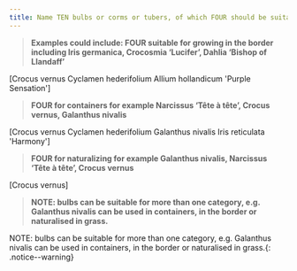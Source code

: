 ```yaml
---
title: Name TEN bulbs or corms or tubers, of which FOUR should be suitable for growing in the border, FOUR for containers and FOUR for naturalizing.
---
```



> **Examples could include:
FOUR suitable for growing in the border
including Iris germanica, Crocosmia ‘Lucifer’,
Dahlia ‘Bishop of Llandaff’** 


[Crocus vernus
Cyclamen hederifolium
Allium hollandicum 'Purple Sensation']
> **FOUR for containers for example Narcissus
‘Tête à tête’, Crocus vernus, Galanthus
nivalis** 


[Crocus vernus
Cyclamen hederifolium
Galanthus nivalis
Iris reticulata 'Harmony']
> **FOUR for naturalizing for example
Galanthus nivalis, Narcissus ‘Tête à tête’,
Crocus vernus** 


[Crocus vernus]
> **NOTE: bulbs can be suitable for more
than one category, e.g. Galanthus nivalis
can be used in containers, in the border or
naturalised in grass.** 


NOTE: bulbs can be suitable for more than one category, e.g. Galanthus nivalis can be used in containers, in the border or naturalised in grass.{: .notice--warning}

